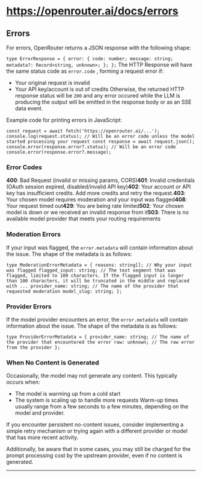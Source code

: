 # https://openrouter.ai/docs/errors

<!--
URL: https://openrouter.ai/docs/errors
title: Errors | OpenRouter
url: https://openrouter.ai
hostname: openrouter.ai
description: Handle errors in model interactions
sitename: OpenRouter
date: 2023-01-01
categories: []
tags: []
image: https://openrouter.ai/dynamic-og?pathname=docs%2Ferrors&title=Errors&description=Handle+errors+in+model+interactions
filedate: 2024-12-14
-->

## Errors

For errors, OpenRouter returns a JSON response with the following shape:

`type ErrorResponse = { error: { code: number; message: string; metadata?: Record<string, unknown>; }; };`
The HTTP Response will have the same status code as `error.code`
, forming a request error if:

- Your original request is invalid
- Your API key/account is out of credits
Otherwise, the returned HTTP response status will be `200`
and any error occured while the LLM is producing the output will be emitted in the response body or as an SSE data event.

Example code for printing errors in JavaScript:

`const request = await fetch('https://openrouter.ai/...'); console.log(request.status); // Will be an error code unless the model started processing your request const response = await request.json(); console.error(response.error?.status); // Will be an error code console.error(response.error?.message);`

### Error Codes

**400**: Bad Request (invalid or missing params, CORS)**401**: Invalid credentials (OAuth session expired, disabled/invalid API key)**402**: Your account or API key has insufficient credits. Add more credits and retry the request.**403**: Your chosen model requires moderation and your input was flagged**408**: Your request timed out**429**: You are being rate limited**502**: Your chosen model is down or we received an invalid response from it**503**: There is no available model provider that meets your routing requirements

### Moderation Errors

If your input was flagged, the `error.metadata`
will contain information about the issue. The shape of the metadata is as follows:

`type ModerationErrorMetadata = { reasons: string[]; // Why your input was flagged flagged_input: string; // The text segment that was flagged, limited to 100 characters. If the flagged input is longer than 100 characters, it will be truncated in the middle and replaced with ... provider_name: string; // The name of the provider that requested moderation model_slug: string; };`

### Provider Errors

If the model provider encounters an error, the `error.metadata`
will contain information about the issue. The shape of the metadata is as follows:

`type ProviderErrorMetadata = { provider_name: string; // The name of the provider that encountered the error raw: unknown; // The raw error from the provider };`

### When No Content is Generated

Occasionally, the model may not generate any content. This typically occurs when:

- The model is warming up from a cold start
- The system is scaling up to handle more requests
Warm-up times usually range from a few seconds to a few minutes, depending on the model and provider.

If you encounter persistent no-content issues, consider implementing a simple retry mechanism or trying again with a different provider or model that has more recent activity.

Additionally, be aware that in some cases, you may still be charged for the prompt processing cost by the upstream provider, even if no content is generated.

---